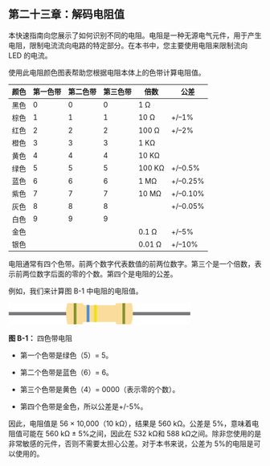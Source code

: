 ## 第二十三章：解码电阻值

本快速指南向您展示了如何识别不同的电阻。电阻是一种无源电气元件，用于产生电阻，限制电流流向电路的特定部分。在本书中，您主要使用电阻来限制流向 LED 的电流。

使用此电阻颜色图表帮助您根据电阻本体上的色带计算电阻值。

| **颜色** | **第一色带** | **第二色带** | **第三色带** | **倍数** | **公差** |
| --- | --- | --- | --- | --- | --- |
| 黑色 | 0 | 0 | 0 | 1 Ω |  |
| 棕色 | 1 | 1 | 1 | 10 Ω | +/–1% |
| 红色 | 2 | 2 | 2 | 100 Ω | +/–2% |
| 橙色 | 3 | 3 | 3 | 1 KΩ |  |
| 黄色 | 4 | 4 | 4 | 10 KΩ |  |
| 绿色 | 5 | 5 | 5 | 100 KΩ | +/–0.5% |
| 蓝色 | 6 | 6 | 6 | 1 MΩ | +/–0.25% |
| 紫色 | 7 | 7 | 7 | 10 MΩ | +/–0.10% |
| 灰色 | 8 | 8 | 8 |  | +/–0.05% |
| 白色 | 9 | 9 | 9 |  |  |
| 金色 |  |  |  | 0.1 Ω | +/–5% |
| 银色 |  |  |  | 0.01 Ω | +/–10% |

电阻通常有四个色带。前两个数字代表数值的前两位数字。第三个是一个倍数，表示前两位数字后面的零的个数。第四个是电阻的公差。

例如，我们来计算图 B-1 中电阻的电阻值。

![image](img/f0265-01.jpg)

**图 B-1：** 四色带电阻

+   第一个色带是绿色（5）= 5。

+   第二个色带是蓝色（6）= 6。

+   第三个色带是黄色（4）= 0000（表示零的个数）。

+   第四个色带是金色，所以公差是+/-5%。

因此，电阻值是 56 × 10,000（10 kΩ），结果是 560 kΩ。公差是 5%，意味着电阻值可能在 560 kΩ ± 5%之间，因此在 532 kΩ和 588 kΩ之间。除非您使用的是非常敏感的元件，否则不需要太担心公差。对于本书来说，公差为 5%的电阻是可以使用的。
